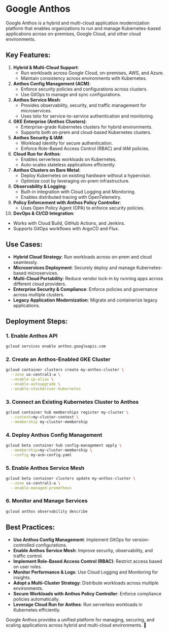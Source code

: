 # Google Anthos

Google Anthos is a hybrid and multi-cloud application modernization platform that enables organizations to run and manage Kubernetes-based applications across on-premises, Google Cloud, and other cloud environments.

## Key Features:

1. **Hybrid & Multi-Cloud Support**:
   - Run workloads across Google Cloud, on-premises, AWS, and Azure.
   - Maintain consistency across environments with Kubernetes.
2. **Anthos Config Management (ACM)**:
   - Enforce security policies and configurations across clusters.
   - Use GitOps to manage and sync configurations.
3. **Anthos Service Mesh**:
   - Provides observability, security, and traffic management for microservices.
   - Uses Istio for service-to-service authentication and monitoring.
4. **GKE Enterprise (Anthos Clusters)**:
   - Enterprise-grade Kubernetes clusters for hybrid environments.
   - Supports both on-prem and cloud-based Kubernetes clusters.
5. **Anthos Security & IAM**:
   - Workload identity for secure authentication.
   - Enforce Role-Based Access Control (RBAC) and IAM policies.
6. **Cloud Run for Anthos**:
   - Enables serverless workloads on Kubernetes.
   - Auto-scales stateless applications efficiently.
7. **Anthos Clusters on Bare Metal**:
   - Deploy Kubernetes on existing hardware without a hypervisor.
   - Optimize cost by leveraging on-prem infrastructure.
8. **Observability & Logging**:
   - Built-in integration with Cloud Logging and Monitoring.
   - Enables distributed tracing with OpenTelemetry.
9. **Policy Enforcement with Anthos Policy Controller**:
   - Uses Open Policy Agent (OPA) to enforce security policies.
10. **DevOps & CI/CD Integration**:
   - Works with Cloud Build, GitHub Actions, and Jenkins.
   - Supports GitOps workflows with ArgoCD and Flux.

## Use Cases:

- **Hybrid Cloud Strategy**: Run workloads across on-prem and cloud seamlessly.
- **Microservices Deployment**: Securely deploy and manage Kubernetes-based microservices.
- **Multi-Cloud Portability**: Reduce vendor lock-in by running apps across different cloud providers.
- **Enterprise Security & Compliance**: Enforce policies and governance across multiple clusters.
- **Legacy Application Modernization**: Migrate and containerize legacy applications.

## Deployment Steps:

### 1. Enable Anthos API
   ```sh
   gcloud services enable anthos.googleapis.com
   ```

### 2. Create an Anthos-Enabled GKE Cluster
   ```sh
   gcloud container clusters create my-anthos-cluster \
     --zone us-central1-a \
     --enable-ip-alias \
     --enable-autoupgrade \
     --enable-stackdriver-kubernetes
   ```

### 3. Connect an Existing Kubernetes Cluster to Anthos
   ```sh
   gcloud container hub memberships register my-cluster \
     --context=my-cluster-context \
     --membership my-cluster-membership
   ```

### 4. Deploy Anthos Config Management
   ```sh
   gcloud beta container hub config-management apply \
     --membership=my-cluster-membership \
     --config my-acm-config.yaml
   ```

### 5. Enable Anthos Service Mesh
   ```sh
   gcloud beta container clusters update my-anthos-cluster \
     --zone us-central1-a \
     --enable-managed-prometheus
   ```

### 6. Monitor and Manage Services
   ```sh
   gcloud anthos observability describe
   ```

## Best Practices:

- **Use Anthos Config Management**: Implement GitOps for version-controlled configurations.
- **Enable Anthos Service Mesh**: Improve security, observability, and traffic control.
- **Implement Role-Based Access Control (RBAC)**: Restrict access based on user roles.
- **Monitor Performance & Logs**: Use Cloud Logging and Monitoring for insights.
- **Adopt a Multi-Cluster Strategy**: Distribute workloads across multiple environments.
- **Secure Workloads with Anthos Policy Controller**: Enforce compliance policies automatically.
- **Leverage Cloud Run for Anthos**: Run serverless workloads in Kubernetes efficiently.

Google Anthos provides a unified platform for managing, securing, and scaling applications across hybrid and multi-cloud environments. 🚀

